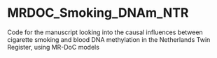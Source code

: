 # MRDOC_Smoking_DNAm_NTR
Code for the manuscript looking into the causal influences between cigarette smoking and blood DNA methylation in the Netherlands Twin Register, using MR-DoC models
